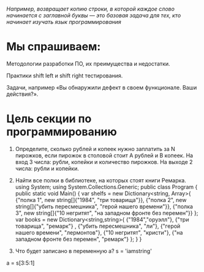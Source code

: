 *Например, возвращает копию строки, в которой каждое слово начинается с заглавной буквы — это базовая задача для тех, кто начинает изучать язык программирования*

# Мы спрашиваем: 
Методологии разработки ПО, их преимущества и недостатки.

Практики shift left и shift right тестирования.

Задачи, например «Вы обнаружили дефект в своем функционале. Ваши действия?».  

# Цель секции по программированию

1. Определите, сколько рублей и копеек нужно заплатить за N пирожков, если пирожок в столовой стоит А рублей и В копеек. На вход 3 числа: рубли, копейки и количество пирожков. На выходе 2 числа: рубли и копейки.

2. Найти все полки в библиотеке, на которых стоят книги Ремарка.
using System;
using System.Collections.Generic;
public class Program
{
public static void Main()
{
var shelfs = new Dictionary<string, Array>{
{"полка 1", new string[]{"1984", "три товарища"}},
{"полка 2", new string[]{"убить пересмешника",
"герой нашего времени"}},
{"полка 3", new string[]{"10 негритят", "на западном
фронте без перемен"}}
};
var books = new Dictionary<string,string>{
{"1984","оруэлл"},
{"три товарища", "ремарк"} ,
{"убить пересмешника", "ли"},
{"герой нашего времени", "лермонтов"},
{"10 негритят", "кристи"},
{"на западном фронте без перемен", "ремарк"}
};
}
}
3. Что будет записано в переменную a?
s = 'iamstring'
  
a = s[3:5:1]

